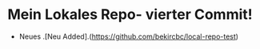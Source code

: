 # Mein Lokales Repo- vierter Commit!

- Neues .[Neu Added].(https://github.com/bekircbc/local-repo-test)